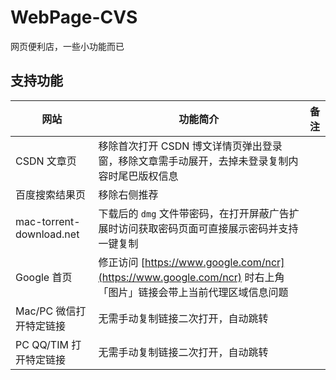 # WebPage-CVS

网页便利店，一些小功能而已



## 支持功能

| 网站                     | 功能简介                                                     | 备注 |
| ------------------------ | ------------------------------------------------------------ | ---- |
| CSDN 文章页              | 移除首次打开 CSDN 博文详情页弹出登录窗，移除文章需手动展开，去掉未登录复制内容时尾巴版权信息 |      |
| 百度搜索结果页           | 移除右侧推荐                                                 |      |
| mac-torrent-download.net | 下载后的 `dmg` 文件带密码，在打开屏蔽广告扩展时访问获取密码页面可直接展示密码并支持一键复制 |      |
| Google 首页              | 修正访问 [https://www.google.com/ncr](https://www.google.com/ncr) 时右上角「图片」链接会带上当前代理区域信息问题 |      |
| Mac/PC 微信打开特定链接 | 无需手动复制链接二次打开，自动跳转 ||
| PC QQ/TIM 打开特定链接 | 无需手动复制链接二次打开，自动跳转 ||
